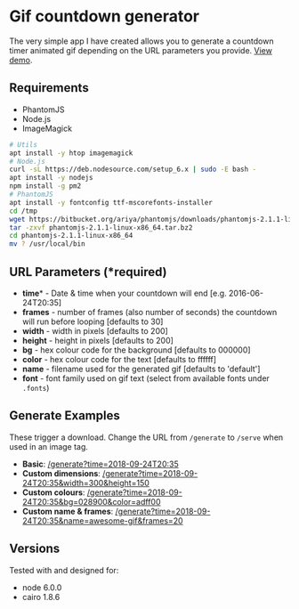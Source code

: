 # Gif countdown generator

The very simple app I have created allows you to generate a countdown timer animated gif depending on the URL parameters you provide. [View demo](https://date-gif.herokuapp.com/).

## Requirements

* PhantomJS
* Node.js
* ImageMagick

```bash
# Utils
apt install -y htop imagemagick
# Node.js
curl -sL https://deb.nodesource.com/setup_6.x | sudo -E bash -
apt install -y nodejs
npm install -g pm2
# PhantomJS
apt install -y fontconfig ttf-mscorefonts-installer 
cd /tmp
wget https://bitbucket.org/ariya/phantomjs/downloads/phantomjs-2.1.1-linux-x86_64.tar.bz2
tar -zxvf phantomjs-2.1.1-linux-x86_64.tar.bz2
cd phantomjs-2.1.1-linux-x86_64
mv ? /usr/local/bin
```

## URL Parameters (*required)

* **time*** - Date &amp; time when your countdown will end [e.g. 2016-06-24T20:35]
* **frames** - number of frames (also number of seconds) the countdown will run before looping [defaults to 30]
* **width** - width in pixels [defaults to 200]
* **height** - height in pixels [defaults to 200]
* **bg** - hex colour code for the background [defaults to 000000]
* **color** - hex colour code for the text [defaults to ffffff]
* **name** - filename used for the generated gif [defaults to 'default']
* **font** - font family used on gif text (select from available fonts under `.fonts`)
            
## Generate Examples

These trigger a download. Change the URL from `/generate` to `/serve` when used in an image tag.

* **Basic**: [/generate?time=2018-09-24T20:35](https://date-gif.herokuapp.com/generate?time=2018-09-24T20:35&name=ex1)
* **Custom dimensions**: [/generate?time=2018-09-24T20:35&width=300&height=150](https://date-gif.herokuapp.com/generate?time=2018-09-24T20:35&width=300&height=150&name=ex2)
* **Custom colours**: [/generate?time=2018-09-24T20:35&bg=028900&color=adff00](https://date-gif.herokuapp.com/generate?time=2018-09-24T20:35&bg=028900&color=adff00&name=ex3)
* **Custom name & frames**: [/generate?time=2018-09-24T20:35&name=awesome-gif&frames=20](https://date-gif.herokuapp.com/generate?time=2018-09-24T20:35&name=awesome-gif&frames=20)

## Versions

Tested with and designed for:

* node 6.0.0
* cairo 1.8.6
